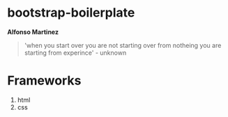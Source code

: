 # bootstrap-boilerplate
**Alfonso Martinez**
> 'when you start over you are not starting over from notheing you are starting from experince' - unknown

# Frameworks
1. html
2. css
